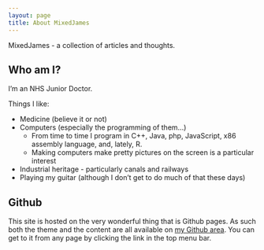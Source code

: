 ```yaml
---
layout: page
title: About MixedJames
---
```


MixedJames - a collection of articles and thoughts.

## Who am I?

I’m an NHS Junior Doctor.

Things I like:

- Medicine (believe it or not)
- Computers (especially the programming of them...)
  - From time to time I program in C++, Java, php, JavaScript, x86 assembly language, and, lately, R.
  - Making computers make pretty pictures on the screen is a particular interest
- Industrial heritage - particularly canals and railways
- Playing my guitar (although I don’t get to do much of that these days)

## Github

This site is hosted on the very wonderful thing that is Github pages. As such both the theme and the content are all available on [my Github area](https://github.com/mixedjames/). You can get to it from any page by clicking the link in the top menu bar.
